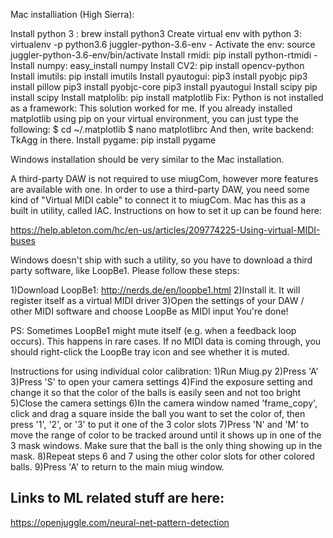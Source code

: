 

Mac installiation (High Sierra):

Install python 3 : 
brew install python3
Create virtual env with python 3:
		virtualenv -p python3.6 juggler-python-3.6-env
     -	Activate the env:
		source juggler-python-3.6-env/bin/activate
Install rmidi:
		 pip install python-rtmidi
     -      Install numpy:
            	easy_install numpy
Install CV2:
		pip install opencv-python
Install imutils:
	pip install imutils
Install pyautogui:
	pip3 install pyobjc
	pip3 install pillow
	pip3 install pyobjc-core
	pip3 install pyautogui
Install scipy
	pip install scipy
Install matplolib:
	pip install matplotlib
             Fix: Python is not installed as a framework:
		This solution worked for me. If you already installed matplotlib using pip on your virtual environment, you can just type the following:
$ cd ~/.matplotlib $ nano matplotlibrc
And then, write backend: TkAgg in there. 
Install pygame:
	pip install pygame

Windows installation should be very similar to the Mac installation.



A third-party DAW is not required to use miugCom, however more features are available
with one. In order to use a third-party DAW, you need some kind of "Virtual MIDI cable" to 
connect it to miugCom. Mac has this as a built in utility, called IAC. Instructions
on how to set it up can be found here:

https://help.ableton.com/hc/en-us/articles/209774225-Using-virtual-MIDI-buses

Windows doesn't ship with such a utility, so you have to download a third 
party software, like LoopBe1. Please follow these steps:

1)Download LoopBe1: http://nerds.de/en/loopbe1.html
2)Install it. It will register itself as a virtual MIDI driver
3)Open the settings of your DAW / other MIDI software and choose LoopBe as MIDI input
You're done!

PS: Sometimes LoopBe1 might mute itself (e.g. when a feedback loop occurs). 
This happens in rare cases. If no MIDI data is coming through, you should right-click 
the LoopBe tray icon and see whether it is muted.

Instructions for using individual color calibration:
1)Run Miug.py
2)Press 'A'
3)Press 'S' to open your camera settings
4)Find the exposure setting and change it so that the color of the balls is easily seen and not too bright
5)Close the camera settings
6)In the camera window named 'frame_copy', click and drag a square inside the ball you want to set the color of, then press '1', '2', or '3' to put it one of the 3 color slots
7)Press 'N' and 'M' to move the range of color to be tracked around until it shows up in one of the 3 mask windows. Make sure that the ball is the only thing showing up in the mask.
8)Repeat steps 6 and 7 using the other color slots for other colored balls.
9)Press 'A' to return to the main miug window.


Links to ML related stuff are here:
---
https://openjuggle.com/neural-net-pattern-detection

